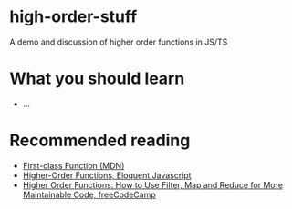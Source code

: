 # high-order-stuff
A demo and discussion of higher order functions in JS/TS

# What you should learn
- ...

# Recommended reading
- [First-class Function (MDN)](https://developer.mozilla.org/en-US/docs/Glossary/First-class_Function)
- [Higher-Order Functions, Eloquent Javascript](https://eloquentjavascript.net/05_higher_order.html)
- [Higher Order Functions: How to Use Filter, Map and Reduce for More Maintainable Code, freeCodeCamp](https://www.freecodecamp.org/news/higher-order-functions-in-javascript-d9101f9cf528/)
